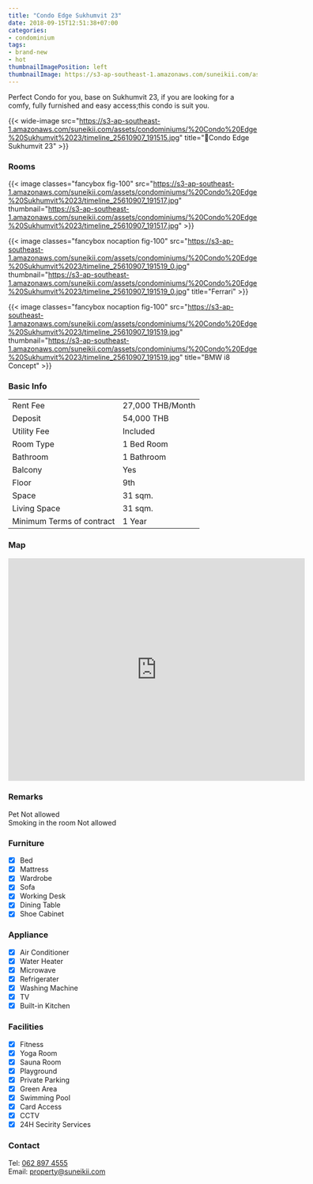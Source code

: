 ```yaml
---
title: "Condo Edge Sukhumvit 23"
date: 2018-09-15T12:51:38+07:00
categories:
- condominium
tags:
- brand-new
- hot
thumbnailImagePosition: left
thumbnailImage: https://s3-ap-southeast-1.amazonaws.com/suneikii.com/assets/condominiums/%20Condo%20Edge%20Sukhumvit%2023/timeline_25610907_191516.jpg
---
```


Perfect Condo for you, base on Sukhumvit 23, if you are looking for a comfy, fully furnished and easy access;this condo is suit you.
<!--more-->

<p></p>

{{< wide-image src="https://s3-ap-southeast-1.amazonaws.com/suneikii.com/assets/condominiums/%20Condo%20Edge%20Sukhumvit%2023/timeline_25610907_191515.jpg" title="Condo Edge Sukhumvit 23" >}}

### Rooms

<p></p>

{{< image classes="fancybox fig-100" src="https://s3-ap-southeast-1.amazonaws.com/suneikii.com/assets/condominiums/%20Condo%20Edge%20Sukhumvit%2023/timeline_25610907_191517.jpg" thumbnail="https://s3-ap-southeast-1.amazonaws.com/suneikii.com/assets/condominiums/%20Condo%20Edge%20Sukhumvit%2023/timeline_25610907_191517.jpg" >}}

{{< image classes="fancybox nocaption fig-100" src="https://s3-ap-southeast-1.amazonaws.com/suneikii.com/assets/condominiums/%20Condo%20Edge%20Sukhumvit%2023/timeline_25610907_191519_0.jpg" thumbnail="https://s3-ap-southeast-1.amazonaws.com/suneikii.com/assets/condominiums/%20Condo%20Edge%20Sukhumvit%2023/timeline_25610907_191519_0.jpg" title="Ferrari" >}}

{{< image classes="fancybox nocaption fig-100" src="https://s3-ap-southeast-1.amazonaws.com/suneikii.com/assets/condominiums/%20Condo%20Edge%20Sukhumvit%2023/timeline_25610907_191519.jpg" thumbnail="https://s3-ap-southeast-1.amazonaws.com/suneikii.com/assets/condominiums/%20Condo%20Edge%20Sukhumvit%2023/timeline_25610907_191519.jpg" title="BMW i8 Concept" >}}
<p></p>

### Basic Info

|  |  |
|----------|------------|
| Rent Fee | 27,000 THB/Month |
| Deposit  | 54,000 THB |
| Utility Fee | Included |
| Room Type | 1 Bed Room |
| Bathroom| 1 Bathroom |
| Balcony | Yes |
| Floor | 9th |
| Space | 31 sqm. |
| Living Space | 31 sqm. |
| Minimum Terms of contract<br> | 1 Year |

<p></p>

### Map

<p></p>

<iframe width="600" height="450" frameborder="0" style="border:0" src="https://www.google.com/maps/embed/v1/place?q=edge%20condo%20sukhumvit%2023&key=AIzaSyDdueX_zbg1XGbwPCLZqpc_trVmgbaPs1I" allowfullscreen></iframe>
<p></p>

### Remarks

<p></p>

Pet Not allowed  
Smoking in the room Not allowed

### Furniture

- [x] Bed
- [x] Mattress
- [x] Wardrobe
- [x] Sofa
- [x] Working Desk
- [x] Dining Table
- [x] Shoe Cabinet

### Appliance

- [x] Air Conditioner
- [x] Water Heater
- [x] Microwave
- [x] Refrigerater
- [x] Washing Machine
- [x] TV
- [x] Built-in Kitchen

### Facilities

- [x] Fitness
- [x] Yoga Room
- [x] Sauna Room
- [x] Playground
- [x] Private Parking
- [x] Green Area
- [x] Swimming Pool
- [x] Card Access
- [x] CCTV
- [x] 24H Secirity Services

### Contact

Tel: <a href="tel:062 897 4555">062 897 4555</a><br>
Email: <a href="mailto:property@suneikii.com">property@suneikii.com</a>